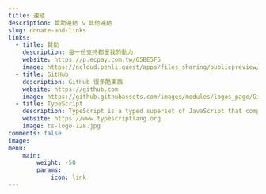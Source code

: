 ```yaml
---
title: 連結
description: 贊助連結 & 其他連結
slug: donate-and-links
links:
  - title: 贊助
    description: 每一份支持都是我的動力
    website: https://p.ecpay.com.tw/65BE5F5
    image: https://ncloud.penli.quest/apps/files_sharing/publicpreview/aQ7Ae3zKA48wc4d?file=/&fileId=1668&x=960&y=540&a=true&etag=e3241abd73cdc4da18fe679cb5b17a88
  - title: GitHub
    description: GitHub 很多酷東西
    website: https://github.com
    image: https://github.githubassets.com/images/modules/logos_page/GitHub-Mark.png
  - title: TypeScript
    description: TypeScript is a typed superset of JavaScript that compiles to plain JavaScript.
    website: https://www.typescriptlang.org
    image: ts-logo-128.jpg
comments: false
image: 
menu:
    main: 
        weight: -50
        params:
            icon: link
---
```

